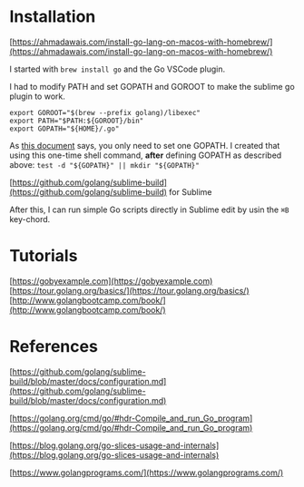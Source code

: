 # Installation

[https://ahmadawais.com/install-go-lang-on-macos-with-homebrew/](https://ahmadawais.com/install-go-lang-on-macos-with-homebrew/)

I started with `brew install go` and the Go VSCode plugin.

I had to modify PATH and set GOPATH and GOROOT to make the sublime go plugin to work.

    export GOROOT="$(brew --prefix golang)/libexec"
    export PATH="$PATH:${GOROOT}/bin"
    export GOPATH="${HOME}/.go"

As [this document](https://github.com/golang/go/wiki/GOPATH) says, you only need to set one GOPATH. I created that using this one-time shell command, **after** defining GOPATH as described above:
`test -d "${GOPATH}" || mkdir "${GOPATH}"`

[https://github.com/golang/sublime-build](https://github.com/golang/sublime-build) for Sublime 

After this, I can run simple Go scripts directly in Sublime edit by usin the `⌘B` key-chord.

# Tutorials

[https://gobyexample.com](https://gobyexample.com)
[https://tour.golang.org/basics/](https://tour.golang.org/basics/)
[http://www.golangbootcamp.com/book/](http://www.golangbootcamp.com/book/)

# References
[https://github.com/golang/sublime-build/blob/master/docs/configuration.md](https://github.com/golang/sublime-build/blob/master/docs/configuration.md)

[https://golang.org/cmd/go/#hdr-Compile_and_run_Go_program](https://golang.org/cmd/go/#hdr-Compile_and_run_Go_program)

[https://blog.golang.org/go-slices-usage-and-internals](https://blog.golang.org/go-slices-usage-and-internals)

[https://www.golangprograms.com/](https://www.golangprograms.com/)


